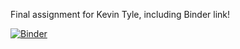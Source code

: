 Final assignment for Kevin Tyle, including Binder link!

[![Binder](https://mybinder.org/badge_logo.svg)](https://mybinder.org/v2/gh/DAES433533/ktyle/final/binder_xarray/HEAD)
